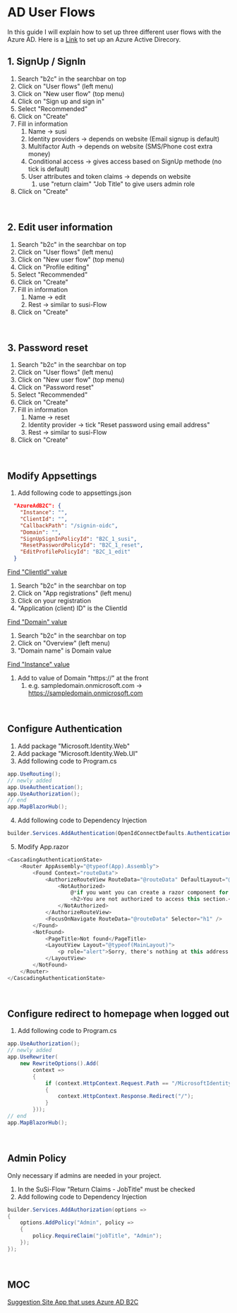# AD User Flows

In this guide I will explain how to set up three different user flows with the Azure AD. Here is a [Link](https://github.com/lucasmenke/Notes/blob/notes/IT/Azure/ActiveDirectory/Azure-AD-B2C.md) to set up an Azure Active Direcory.

## 1. SignUp / SignIn

1. Search "b2c" in the searchbar on top
2. Click on "User flows" (left menu)
3. Click on "New user flow" (top menu)
4. Click on "Sign up and sign in"
5. Select "Recommended"
6. Click on "Create"
7. Fill in information
	1. Name -> susi
	2. Identity providers -> depends on website (Email signup is default)
	3. Multifactor Auth -> depends on website (SMS/Phone cost extra money)
	4. Conditional access -> gives access based on SignUp methode (no tick is default)
	5. User attributes and token claims -> depends on website
		1. use "return claim" "Job Title" to give users admin role
8. Click on "Create"

<br>

## 2. Edit user information

1. Search "b2c" in the searchbar on top
2. Click on "User flows" (left menu)
3. Click on "New user flow" (top menu)
4. Click on "Profile editing"
5. Select "Recommended"
6. Click on "Create"
7. Fill in information
	1. Name -> edit
	2. Rest -> similar to susi-Flow
8. Click on "Create"

<br>

## 3. Password reset

1. Search "b2c" in the searchbar on top
2. Click on "User flows" (left menu)
3. Click on "New user flow" (top menu)
4. Click on "Password reset"
5. Select "Recommended"
6. Click on "Create"
7. Fill in information
	1. Name -> reset
	2. Identity provider -> tick "Reset password using email address"
	3. Rest -> similar to susi-Flow
8. Click on "Create"

<br>

## Modify Appsettings

1. Add following code to appsettings.json
``` Json
  "AzureAdB2C": {
    "Instance": "",
    "ClientId": "",
    "CallbackPath": "/signin-oidc",
    "Domain": "",
    "SignUpSignInPolicyId": "B2C_1_susi",
    "ResetPasswordPolicyId": "B2C_1_reset",
    "EditProfilePolicyId": "B2C_1_edit"
  }
```

<ins>Find "ClientId" value</ins>
1. Search "b2c" in the searchbar on top
2. Click on "App registrations" (left menu)
3. Click on your registration
4. "Application (client) ID" is the ClientId

<ins>Find "Domain" value</ins>
1. Search "b2c" in the searchbar on top
2. Click on "Overview" (left menu)
3. "Domain name" is Domain value

<ins>Find "Instance" value</ins>
1. Add to value of Domain "https://" at the front
	1. e.g. sampledomain.onmicrosoft.com -> https://sampledomain.onmicrosoft.com

<br>

## Configure Authentication

1. Add package "Microsoft.Identity.Web"
2. Add package "Microsoft.Identity.Web.UI"
3. Add following code to Program.cs
``` C#
app.UseRouting();
// newly added
app.UseAuthentication();
app.UseAuthorization();
// end
app.MapBlazorHub();
```
4. Add following code to Dependency Injection
``` C#
builder.Services.AddAuthentication(OpenIdConnectDefaults.AuthenticationScheme)              .AddMicrosoftIdentityWebApp(builder.Configuration.GetSection("AzureAdB2C"));
```
5. Modify App.razor
``` C#
<CascadingAuthenticationState>
    <Router AppAssembly="@typeof(App).Assembly">
        <Found Context="routeData">
            <AuthorizeRouteView RouteData="@routeData" DefaultLayout="@typeof(MainLayout)">
                <NotAuthorized>
	                @*if you want you can create a razor component for this page*@
                    <h2>You are not authorized to access this section.</h2>                   
                </NotAuthorized>
            </AuthorizeRouteView>
            <FocusOnNavigate RouteData="@routeData" Selector="h1" />
        </Found>
        <NotFound>
            <PageTitle>Not found</PageTitle>
            <LayoutView Layout="@typeof(MainLayout)">
                <p role="alert">Sorry, there's nothing at this address.</p>
            </LayoutView>
        </NotFound>
    </Router>
</CascadingAuthenticationState>
```

<br>

## Configure redirect to homepage when logged out

1. Add following code to Program.cs
``` C#
app.UseAuthorization();
// newly added
app.UseRewriter(
    new RewriteOptions().Add(
        context =>
        {
            if (context.HttpContext.Request.Path == "/MicrosoftIdentity/Account/SignedOut")
            {
                context.HttpContext.Response.Redirect("/");
            }
        }));
// end
app.MapBlazorHub();
```

<br>

## Admin Policy

Only necessary if admins are needed in your project.

1. In the SuSi-Flow "Return Claims - JobTitle" must be checked
2. Add following code to Dependency Injection
``` C#
builder.Services.AddAuthorization(options =>
{
	options.AddPolicy("Admin", policy =>
	{
		policy.RequireClaim("jobTitle", "Admin");
	});
});
```

<br>

## MOC

[Suggestion Site App that uses Azure AD B2C](https://github.com/lucasmenke/SuggestionApp)
